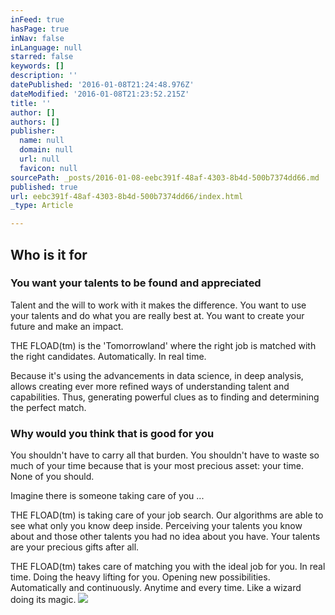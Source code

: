 ```yaml
---
inFeed: true
hasPage: true
inNav: false
inLanguage: null
starred: false
keywords: []
description: ''
datePublished: '2016-01-08T21:24:48.976Z'
dateModified: '2016-01-08T21:23:52.215Z'
title: ''
author: []
authors: []
publisher:
  name: null
  domain: null
  url: null
  favicon: null
sourcePath: _posts/2016-01-08-eebc391f-48af-4303-8b4d-500b7374dd66.md
published: true
url: eebc391f-48af-4303-8b4d-500b7374dd66/index.html
_type: Article

---
```

## Who is it for

### **You want your talents to be found and appreciated**

Talent and the will to work with it makes the difference. You want to use your talents and do what you are really best at. You want to create your future and make an impact. 

THE FLOAD(tm) is the 'Tomorrowland' where the right job is matched with the right candidates. Automatically. In real time.

Because it's using the advancements in data science, in deep analysis, allows creating ever more refined ways of understanding talent and capabilities. Thus, generating powerful clues as to finding and determining the perfect match.

### **Why would you think that is good for you**

You shouldn't have to carry all that burden. You shouldn't have to waste so much of your time because that is your most precious asset: your time. None of you should.

Imagine there is someone taking care of you ...

THE FLOAD(tm) is taking care of your job search. Our algorithms are able to see what only you know deep inside. Perceiving your talents you know about and those other talents you had no idea about you have. Your talents are your precious gifts after all. 

THE FLOAD(tm) takes care of matching you with the ideal job for you. In real time. Doing the heavy lifting for you. Opening new possibilities. Automatically and continuously. Anytime and every time. Like a wizard doing its magic.
![](https://the-grid-user-content.s3-us-west-2.amazonaws.com/b3b4d756-4683-4056-80d3-fc0e0310276c.png)